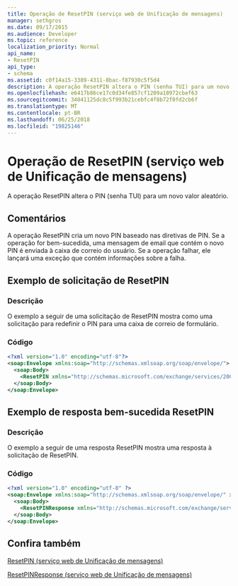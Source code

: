 ```yaml
---
title: Operação de ResetPIN (serviço web de Unificação de mensagens)
manager: sethgros
ms.date: 09/17/2015
ms.audience: Developer
ms.topic: reference
localization_priority: Normal
api_name:
- ResetPIN
api_type:
- schema
ms.assetid: c0f14a15-3389-4311-8bac-f87930c5f5d4
description: A operação ResetPIN altera o PIN (senha TUI) para um novo valor aleatório.
ms.openlocfilehash: e6417b86ce17c0d34fe857cf1209a18972cbef63
ms.sourcegitcommit: 34041125dc8c5f993b21cebfc4f8b72f0fd2cb6f
ms.translationtype: MT
ms.contentlocale: pt-BR
ms.lasthandoff: 06/25/2018
ms.locfileid: "19825146"
---
```

# <a name="resetpin-operation-um-web-service"></a>Operação de ResetPIN (serviço web de Unificação de mensagens)

A operação ResetPIN altera o PIN (senha TUI) para um novo valor aleatório.
  
## <a name="remarks"></a>Comentários

A operação ResetPIN cria um novo PIN baseado nas diretivas de PIN. Se a operação for bem-sucedida, uma mensagem de email que contém o novo PIN é enviada à caixa de correio do usuário. Se a operação falhar, ele lançará uma exceção que contém informações sobre a falha.
  
## <a name="resetpin-request-example"></a>Exemplo de solicitação de ResetPIN

### <a name="description"></a>Descrição

O exemplo a seguir de uma solicitação de ResetPIN mostra como uma solicitação para redefinir o PIN para uma caixa de correio de formulário.
  
### <a name="code"></a>Código

```XML
<?xml version="1.0" encoding="utf-8"?>
<soap:Envelope xmlns:soap="http://schemas.xmlsoap.org/soap/envelope/">
  <soap:Body>
    <ResetPIN xmlns="http://schemas.microsoft.com/exchange/services/2006/messages" />
  </soap:Body>
</soap:Envelope>
```

## <a name="successful-resetpin-response-example"></a>Exemplo de resposta bem-sucedida ResetPIN

### <a name="description"></a>Descrição

O exemplo a seguir de uma resposta ResetPIN mostra uma resposta à solicitação de ResetPIN.
  
### <a name="code"></a>Código

```XML
<?xml version="1.0" encoding="utf-8" ?> 
<soap:Envelope xmlns:soap="http://schemas.xmlsoap.org/soap/envelope/" xmlns:xsi="http://www.w3.org/2001/XMLSchema-instance" xmlns:xsd="http://www.w3.org/2001/XMLSchema">
  <soap:Body>
    <ResetPINResponse xmlns="http://schemas.microsoft.com/exchange/services/2006/messages" /> 
  </soap:Body>
</soap:Envelope>
```

## <a name="see-also"></a>Confira também



[ResetPIN (serviço web de Unificação de mensagens)](resetpin-um-web-service.md)
  
[ResetPINResponse (serviço web de Unificação de mensagens)](resetpinresponse-um-web-service.md)

